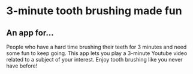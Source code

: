 3-minute tooth brushing made fun
====================

An app for...
--------------------

People who have a hard time brushing their teeth for 3 minutes and need some fun to keep going. This app lets you play a 3-minute Youtube video related to a subject of your interest. Enjoy tooth brushing like you never have before!
